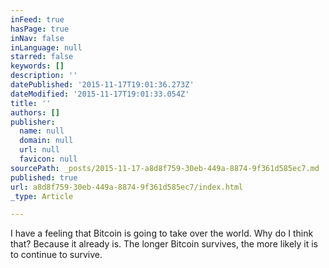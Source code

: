 ```yaml
---
inFeed: true
hasPage: true
inNav: false
inLanguage: null
starred: false
keywords: []
description: ''
datePublished: '2015-11-17T19:01:36.273Z'
dateModified: '2015-11-17T19:01:33.054Z'
title: ''
authors: []
publisher:
  name: null
  domain: null
  url: null
  favicon: null
sourcePath: _posts/2015-11-17-a8d8f759-30eb-449a-8874-9f361d585ec7.md
published: true
url: a8d8f759-30eb-449a-8874-9f361d585ec7/index.html
_type: Article

---
```

I have a feeling that Bitcoin is going to take over the world. Why do I think that? Because it already is. The longer Bitcoin survives, the more likely it is to continue to survive.